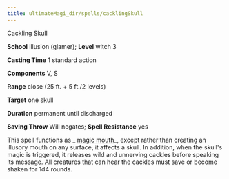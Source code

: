 ```yaml
---
title: ultimateMagi_dir/spells/cacklingSkull
---
```

Cackling Skull

**School** illusion (glamer); **Level** witch 3

**Casting Time** 1 standard action

**Components** V, S

**Range** close (25 ft. + 5 ft./2 levels)

**Target** one skull

**Duration** permanent until discharged

**Saving Throw** Will negates; **Spell Resistance** yes

This spell functions as _ [magic mouth](spell_dir/magicMouth#_magic-mouth)_, except rather than creating an illusory mouth on any surface, it affects a skull. In addition, when the skull's magic is triggered, it releases wild and unnerving cackles before speaking its message. All creatures that can hear the cackles must save or become shaken for 1d4 rounds.

